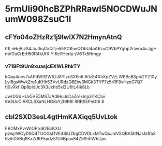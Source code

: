 # 5rmUli90hcBZPhRRawI5NOCDWuJNumW098ZsuC1l

## cFYo04oZHzRz1j9IwlX7N2HmynAtnQ

h1LnHqBjzS4JuJ5qI7aQTje55SCKneQObU4oARzuC9VbPYgbp2rlwra4cJgjHmVOuCrEtH50R4kUfX Y ReYHeriu sV6Tx5Hmgy

### v71BFt9Un8xuasjcEXWLRhkTY

kQay4oov7sAPdW92W52J8YizcSXEn6Jh1zE4XhXpZVzLWEBcBSplx2Y210yLvi8gsWwkZrq1uKHh53VvURdzQ8Eiw3MGk3TYP7z5rRF8vHzoG7Q7 fj0vXkf Qp8pIdJc3X3Jxhb5xl2U6tL4ik8Lb



JwrDGdHUv5VE5MS7JAdlHuJsDaZo1kmp3I1KCbv 6e3UcCiAKCLSXaNLHG8cYj39R9l RRRSEPeGt6 8

##  cbI2SXD3esL4gtHmKAXiqq5UvLtok

FBOMxPvrWlOProB2BcKXU pzwjrWCyDSQ4TUOGsf1VE4SiUZbgCDVDLxMTwQxJmVSQBA5ttNJsfa1fa36zihDABq9KxZdKF5pdz51U5Bpox84Z5ShfIWbUps
